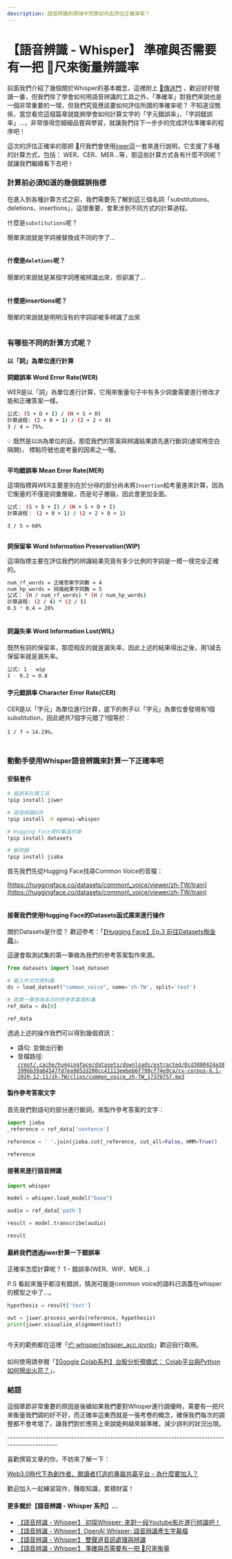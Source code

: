 ```yaml
---
description: 語音辨識的領域中究竟如何去評估正確率呢？
---
```


# 【語音辨識 - Whisper】 準確與否需要有一把 📏尺來衡量辨識率

前面我們介紹了幾個關於Whisper的基本概念，這裡附上 [🚀傳送門](https://vocus.cc/article/644526c8fd89780001ffdd9f) ，歡迎好好閱讀一番，但我們除了學會如何用語音辨識的工具之外，「準確率」對我們來說也是一個非常重要的一環，但我們究竟應該要如何評估所謂的準確率呢？ 不知道沒關係，當您看完這個篇章就能夠學會如何計算文字的「字元錯誤率」、「字詞錯誤率」...，非常值得您細細品嘗與學習，就讓我們往下一步步的完成評估準確率的程序吧！



這次的評估正確率的那把 📏尺我們會使用[jiwer](https://github.com/jitsi/jiwer)這一套來進行說明，它支援了多種的計算方式，包括： WER、CER、MER...等，那這些計算方式各有什麼不同呢？ 就讓我們繼續看下去吧！

### 計算前必須知道的幾個錯誤指標

在進入到各種計算方式之前，我們需要先了解到這三個名詞「substitutions、deletions、insertions」，這很重要，會牽涉到不同方式的計算過程。



什麼是`substitutions`呢？&#x20;

簡單來說就是字詞被替換成不同的字了...



<figure><img src="../.gitbook/assets/substitutions.drawio.png" alt=""><figcaption></figcaption></figure>



#### 什麼是`deletions`呢？

簡單的來說就是某個字詞應被辨識出來，但卻漏了...



<figure><img src="../.gitbook/assets/deletions.drawio.png" alt=""><figcaption></figcaption></figure>

#### 什麼是insertions呢？

簡單的來說就是明明沒有的字詞卻被多辨識了出來



<figure><img src="../.gitbook/assets/insertions.drawio.png" alt=""><figcaption></figcaption></figure>



### 有哪些不同的計算方式呢？

#### 以「詞」為單位進行計算

**詞錯誤率 Word Error Rate(WER)**

WER是以「詞」為單位進行計算，它用來衡量句子中有多少詞彙需要進行修改才能和正確答案一樣。

```bash
公式: (S + D + I) / (H + S + D)
計算過程: (2 + 0 + 1) / (2 + 2 + 0)
3 / 4 ≈ 75%。
```

💡 既然是以`詞`為單位的話，那麼我們的答案與辨識結果請先進行斷詞(通常用空白隔開)， 標點符號也是考量的因素之一喔。



<figure><img src="../.gitbook/assets/wer.drawio (1).png" alt=""><figcaption></figcaption></figure>

**平均錯誤率 Mean Error Rate(MER)**

這項指標與WER主要差別在於分母的部分尚未將`Insertion`給考量進來計算，因為它衡量的不僅是詞彙層級，而是句子層級，因此會更加全面。

```bash
公式： (S + D + I) / (H + S + D + I)
計算過程： (2 + 0 + 1) / (2 + 2 + 0 + 1)

3 / 5 ≈ 60%
```



<figure><img src="../.gitbook/assets/mer.drawio.png" alt=""><figcaption></figcaption></figure>

**詞保留率 Word Information Preservation(WIP)**

這項指標主要在評估我們的辨識結果究竟有多少比例的字詞是一模一樣完全正確的。

```bash
num_rf_words = 正確答案字詞數 = 4
num_hp_words = 辨識結果字詞數 = 5
公式： (H / num_rf_words) * (H / num_hp_words)
計算過程: (2 / 4) * (2 / 5)
0.5 * 0.4 ≈ 20%
```



<figure><img src="../.gitbook/assets/wip.drawio.png" alt=""><figcaption></figcaption></figure>

#### 詞漏失率 Word Information Lost(WIL)

既然有詞的保留率，那麼相反的就是漏失率，因此上述的結果得出之後，用1減去保留率就是漏失率。

```bash
公式: 1 - wip
1 - 0.2 ≈ 0.8
```



#### 字元錯誤率 Character Error Rate(CER)

CER是以「字元」為單位進行計算，底下的例子以「字元」為單位會發現有1個substitution，因此總共7個字元錯了1個等於：

```
1 / 7 ≈ 14.29%。
```

###

<figure><img src="../.gitbook/assets/cer.drawio (1).png" alt=""><figcaption></figcaption></figure>

### 動動手使用Whisper語音辨識來計算一下正確率吧

#### 安裝套件

```bash
# 錯誤率計算工具
!pip install jiwer

# 語音辨識ASR
!pip install -U openai-whisper

# Hugging Face資料集函式庫
!pip install datasets

# 斷詞器
!pip install jiaba
```



首先我們先從Hugging Face找尋Common Voice的音檔：

[https://huggingface.co/datasets/common\_voice/viewer/zh-TW/train](https://huggingface.co/datasets/common\_voice/viewer/zh-TW/train)



<figure><img src="../.gitbook/assets/找音檔.png" alt=""><figcaption></figcaption></figure>

#### 接著我們使用Hugging Face的Datasets函式庫來進行操作

關於Datasets是什麼？ 歡迎參考：「[【Hugging Face】Ep.3 前往Datasets掏金趣](https://vocus.cc/article/64a2c62afd897800018a8185)」。

這邊會取測試集的第一筆做為我們的參考答案製作來源。

```python
from datasets import load_dataset

# 載入中文的資料集
ds = load_dataset("common_voice", name='zh-TW', split='test')

# 取第一筆做為本次的參考答案資料集
ref_data = ds[0]

ref_data
```

透過上述的操作我們可以得到幾個資訊：

* 語句: 並做出行動
* 音檔路徑: [`/root/.cache/huggingface/datasets/downloads/extracted/0cd3800424a383996b39a64547fd7ea9852d200cc41113eebeb6f790cf74e9ca/cv-corpus-6.1-2020-12-11/zh-TW/clips/common_voice_zh-TW_17370757.mp3`](https://colab.research.google.com/drive/1SoGMV7bjawQ\_MIJ9gLZjgxki0BfQ3Iig?hl=zh-tw)

#### 製作參考答案文字

首先我們對語句的部分進行斷詞，來製作參考答案的文字：

```python
import jieba
_reference = ref_data['sentence']

reference = ' '.join(jieba.cut(_reference, cut_all=False, HMM=True))

reference
```

#### 接著來進行語音辨識

```python
import whisper

model = whisper.load_model("base")

audio = ref_data['path']

result = model.transcribe(audio)

result
```

#### 最終我們透過jiwer計算一下錯誤率

正確率怎麼計算呢？ 1 - 錯誤率(WER、WIP、MER...)

P.S 看起來幾乎都沒有錯誤，猜測可能是common voice的語料已涵蓋在whisper的模型之中了...。

```python
hypothesis = result['text']

out = jiwer.process_words(reference, hypothesis)
print(jiwer.visualize_alignment(out))
```



<figure><img src="../.gitbook/assets/captures_chrome-capture-2023-6-16.png" alt=""><figcaption></figcaption></figure>



今天的範例都在這裡「[📦 ](../jupyter-examples/goodinfo\_yield.ipynb)[whisper/whisper\_acc.ipynb](https://github.com/weihanchen/google-colab-python-learn/blob/main/jupyter-examples/whisper/whisper\_acc.ipynb)」歡迎自行取用。

如何使用請參閱「[【Google Colab系列】台股分析預備式： Colab平台與Python如何擦出火花？](https://www.potatomedia.co/s/aNLHZe3S)」。



### 結語

這個章節非常重要的原因是後續如果我們要對Whisper進行調優時，需要有一把尺來衡量我們調的好不好，而正確率這東西就是一張考卷的概念，確保我們每次的調整都不會考壞了，讓我們對於應用上來說能夠越來越準確，減少誤判的狀況出現。



\------------------------------------------------------------------------------------------------

喜歡撰寫文章的你，不妨來了解一下：

[Web3.0時代下為創作者、閱讀者打造的專屬共贏平台 - 為什麼要加入？](https://www.potatomedia.co/s/2PmFxsq)

歡迎加入一起練習寫作，賺取知識，累積財富！



#### 更多關於【語音辨識 - Whisper 系列】…

* [【語音辨識 - Whisper】 初探Whisper: 來對一段Youtube影片進行辨識吧！](https://vocus.cc/article/644526c8fd89780001ffdd9f)
* [【語音辨識 - Whisper】OpenAI Whisper: 語音辨識產生字幕檔](https://vocus.cc/article/64468d92fd8978000115c6e1)
* [【語音辨識 - Whisper】 雙聲道音訊處理與辨識](https://vocus.cc/article/64733d7efd89780001781326)
* [【語音辨識 - Whisper】 準確與否需要有一把 📏尺來衡量](https://vocus.cc/article/64b3a209fd89780001481152)

